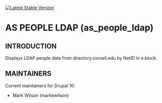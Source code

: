 [![Latest Stable Version](http://poser.pugx.org/as-cornell/as_people_ldap/v)](https://packagist.org/packages/as-cornell/as_people_ldap)
# AS PEOPLE LDAP (as_people_ldap)

## INTRODUCTION

Displays LDAP people data from directory.cornell.edu by NetID in a block.

## MAINTAINERS

Current maintainers for Drupal 10:

- Mark Wilson (markewilson)
